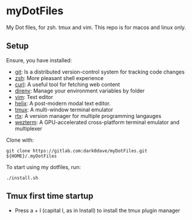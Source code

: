# myDotFiles

My Dot files, for zsh. tmux and vim.
This repo is for macos and linux only.

## Setup

Ensure, you have installed:
* [git](https://en.wikipedia.org/wiki/git): Is a distributed version-control system for tracking code changes
* [zsh](https://en.wikipedia.org/wiki/Z_shell): More pleasant shell experience
* [curl](https://en.wikipedia.org/wiki/CURL): A useful tool for fetching web content
* [direnv](https://github.com/direnv/direnv/blob/master/README.md): Manage your environment variables by folder
* [vim](https://www.vim.org/about.php): Text editor
* [helix](https://github.com/helix-editor/helix): A post-modern modal text editor.
* [tmux](https://en.wikipedia.org/wiki/Tmux): A multi-window terminal emulator
* [rtx](https://github.com/jdxcode/rtx): A version manager for multiple programming langauges
* [wezterm](https://github.com/wez/wezterm): A GPU-accelerated cross-platform terminal emulator and multiplexer 

Clone with:
```
git clone https://gitlab.com:dark0dave/myDotFiles.git ${HOME}/.myDotFiles
```

To start using my dotfiles, run:
```
./install.sh
```

## Tmux first time startup

* Press a + I (capital I, as in Install) to install the tmux plugin manager
